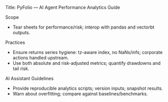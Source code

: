 Title: PyFolio — AI Agent Performance Analytics Guide

Scope
- Tear sheets for performance/risk; interop with pandas and vectorbt outputs.

Practices
- Ensure returns series hygiene: tz-aware index, no NaNs/infs; corporate actions handled upstream.
- Use both absolute and risk-adjusted metrics; quantify drawdowns and tail risk.

AI Assistant Guidelines
- Provide reproducible analytics scripts; version inputs; snapshot results.
- Warn about overfitting; compare against baselines/benchmarks.

